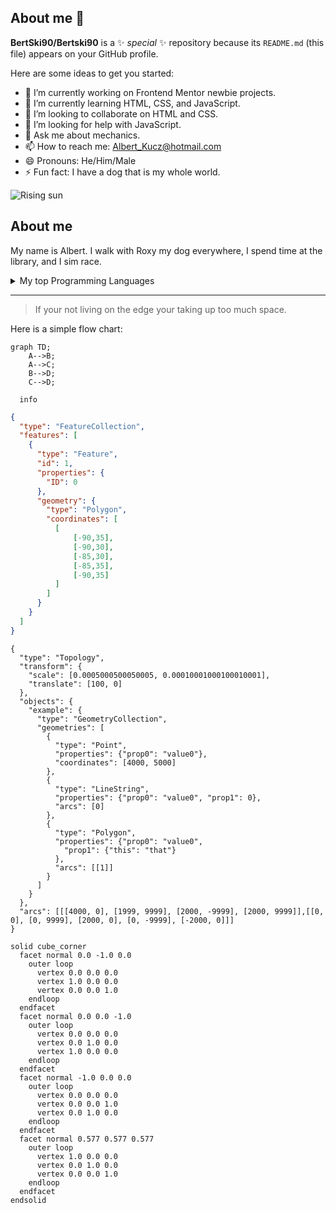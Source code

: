 ## About me 👋


**BertSki90/Bertski90** is a ✨ _special_ ✨ repository because its `README.md` (this file) appears on your GitHub profile.

Here are some ideas to get you started:

- 🔭 I’m currently working on Frontend Mentor newbie projects.
- 🌱 I’m currently learning HTML, CSS, and JavaScript.
- 👯 I’m looking to collaborate on HTML and CSS.
- 🤔 I’m looking for help with JavaScript.
- 💬 Ask me about mechanics.
- 📫 How to reach me: Albert_Kucz@hotmail.com
- 😄 Pronouns: He/Him/Male
- ⚡ Fun fact: I have a dog that is my whole world.

<!--![sachin-khadka-62avUI6ZTZk-unsplash](https://github.com/user-attachments/assets/6ea8f3d0-a526-4cb7-85f2-f94c4101823c)-->
<!--![kobby-mendez-d0oYF8hm4GI-unsplash](https://github.com/user-attachments/assets/6f3ea962-0aeb-4d05-ae32-4b7016d3fe62)-->

<picture>
 <source media="(prefers-color-scheme: dark)" srcset="https://github.com/user-attachments/assets/6f3ea962-0aeb-4d05-ae32-4b7016d3fe62">
 <source media="(prefers-color-scheme: light)" srcset="https://github.com/user-attachments/assets/6ea8f3d0-a526-4cb7-85f2-f94c4101823c">
 <img alt="Rising sun" src="https://github.com/user-attachments/assets/6f3ea962-0aeb-4d05-ae32-4b7016d3fe62">
</picture>

## About me

<!-- TO DO: add more details about me later -->

My name is Albert. I walk with Roxy my dog everywhere, I spend time at the library, and I sim race.

<details>
<summary>My top Programming Languages</summary>

| Rank | Languages |
|-----:|---------------|
|     1| CSS           |
|     2| HTML          |
|     3| JavaScript    |

</details>

---

> If your not living on the edge your taking up too much space.

Here is a simple flow chart:

```mermaid
graph TD;
    A-->B;
    A-->C;
    B-->D;
    C-->D;
```

```mermaid
  info
```

```geojson
{
  "type": "FeatureCollection",
  "features": [
    {
      "type": "Feature",
      "id": 1,
      "properties": {
        "ID": 0
      },
      "geometry": {
        "type": "Polygon",
        "coordinates": [
          [
              [-90,35],
              [-90,30],
              [-85,30],
              [-85,35],
              [-90,35]
          ]
        ]
      }
    }
  ]
}
```


```topojson
{
  "type": "Topology",
  "transform": {
    "scale": [0.0005000500050005, 0.00010001000100010001],
    "translate": [100, 0]
  },
  "objects": {
    "example": {
      "type": "GeometryCollection",
      "geometries": [
        {
          "type": "Point",
          "properties": {"prop0": "value0"},
          "coordinates": [4000, 5000]
        },
        {
          "type": "LineString",
          "properties": {"prop0": "value0", "prop1": 0},
          "arcs": [0]
        },
        {
          "type": "Polygon",
          "properties": {"prop0": "value0",
            "prop1": {"this": "that"}
          },
          "arcs": [[1]]
        }
      ]
    }
  },
  "arcs": [[[4000, 0], [1999, 9999], [2000, -9999], [2000, 9999]],[[0, 0], [0, 9999], [2000, 0], [0, -9999], [-2000, 0]]]
}
```


```stl
solid cube_corner
  facet normal 0.0 -1.0 0.0
    outer loop
      vertex 0.0 0.0 0.0
      vertex 1.0 0.0 0.0
      vertex 0.0 0.0 1.0
    endloop
  endfacet
  facet normal 0.0 0.0 -1.0
    outer loop
      vertex 0.0 0.0 0.0
      vertex 0.0 1.0 0.0
      vertex 1.0 0.0 0.0
    endloop
  endfacet
  facet normal -1.0 0.0 0.0
    outer loop
      vertex 0.0 0.0 0.0
      vertex 0.0 0.0 1.0
      vertex 0.0 1.0 0.0
    endloop
  endfacet
  facet normal 0.577 0.577 0.577
    outer loop
      vertex 1.0 0.0 0.0
      vertex 0.0 1.0 0.0
      vertex 0.0 0.0 1.0
    endloop
  endfacet
endsolid
```
